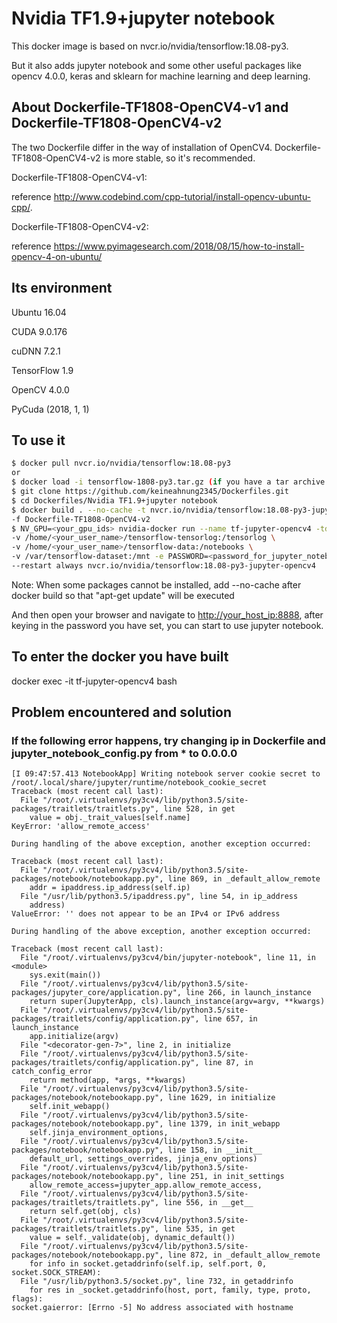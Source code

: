 # Nvidia TF1.9+jupyter notebook

This docker image is based on nvcr.io/nvidia/tensorflow:18.08-py3.

But it also adds jupyter notebook and some other useful packages like opencv 4.0.0, keras and sklearn for machine learning and deep learning.

## About Dockerfile-TF1808-OpenCV4-v1 and Dockerfile-TF1808-OpenCV4-v2
The two Dockerfile differ in the way of installation of OpenCV4.
Dockerfile-TF1808-OpenCV4-v2 is more stable, so it's recommended.

Dockerfile-TF1808-OpenCV4-v1: 

reference http://www.codebind.com/cpp-tutorial/install-opencv-ubuntu-cpp/.

Dockerfile-TF1808-OpenCV4-v2: 

reference https://www.pyimagesearch.com/2018/08/15/how-to-install-opencv-4-on-ubuntu/

## Its environment
Ubuntu 16.04

CUDA 9.0.176

cuDNN 7.2.1

TensorFlow 1.9

OpenCV 4.0.0

PyCuda (2018, 1, 1)

## To use it
```sh
$ docker pull nvcr.io/nvidia/tensorflow:18.08-py3
or 
$ docker load -i tensorflow-1808-py3.tar.gz (if you have a tar archive of the docker image) 
$ git clone https://github.com/keineahnung2345/Dockerfiles.git
$ cd Dockerfiles/Nvidia TF1.9+jupyter notebook
$ docker build . --no-cache -t nvcr.io/nvidia/tensorflow:18.08-py3-jupyter-opencv4 \
-f Dockerfile-TF1808-OpenCV4-v2
$ NV_GPU=<your_gpu_ids> nvidia-docker run --name tf-jupyter-opencv4 -td -p 8888:8888 -p 6006:6006 \
-v /home/<your_user_name>/tensorflow-tensorlog:/tensorlog \
-v /home/<your_user_name>/tensorflow-data:/notebooks \
-v /var/tensorflow-dataset:/mnt -e PASSWORD=<password_for_jupyter_notebook> \
--restart always nvcr.io/nvidia/tensorflow:18.08-py3-jupyter-opencv4
```

Note: When some packages cannot be installed, add --no-cache after docker build so that "apt-get update" will be executed

And then open your browser and navigate to <http://your_host_ip:8888>, after keying in the password you have set, you can start to use jupyter notebook.

## To enter the docker you have built

docker exec -it tf-jupyter-opencv4 bash

## Problem encountered and solution
### If the following error happens, try changing ip in Dockerfile and jupyter_notebook_config.py from * to 0.0.0.0 
```
[I 09:47:57.413 NotebookApp] Writing notebook server cookie secret to /root/.local/share/jupyter/runtime/notebook_cookie_secret
Traceback (most recent call last):
  File "/root/.virtualenvs/py3cv4/lib/python3.5/site-packages/traitlets/traitlets.py", line 528, in get
    value = obj._trait_values[self.name]
KeyError: 'allow_remote_access'

During handling of the above exception, another exception occurred:

Traceback (most recent call last):
  File "/root/.virtualenvs/py3cv4/lib/python3.5/site-packages/notebook/notebookapp.py", line 869, in _default_allow_remote
    addr = ipaddress.ip_address(self.ip)
  File "/usr/lib/python3.5/ipaddress.py", line 54, in ip_address
    address)
ValueError: '' does not appear to be an IPv4 or IPv6 address

During handling of the above exception, another exception occurred:

Traceback (most recent call last):
  File "/root/.virtualenvs/py3cv4/bin/jupyter-notebook", line 11, in <module>
    sys.exit(main())
  File "/root/.virtualenvs/py3cv4/lib/python3.5/site-packages/jupyter_core/application.py", line 266, in launch_instance
    return super(JupyterApp, cls).launch_instance(argv=argv, **kwargs)
  File "/root/.virtualenvs/py3cv4/lib/python3.5/site-packages/traitlets/config/application.py", line 657, in launch_instance
    app.initialize(argv)
  File "<decorator-gen-7>", line 2, in initialize
  File "/root/.virtualenvs/py3cv4/lib/python3.5/site-packages/traitlets/config/application.py", line 87, in catch_config_error
    return method(app, *args, **kwargs)
  File "/root/.virtualenvs/py3cv4/lib/python3.5/site-packages/notebook/notebookapp.py", line 1629, in initialize
    self.init_webapp()
  File "/root/.virtualenvs/py3cv4/lib/python3.5/site-packages/notebook/notebookapp.py", line 1379, in init_webapp
    self.jinja_environment_options,
  File "/root/.virtualenvs/py3cv4/lib/python3.5/site-packages/notebook/notebookapp.py", line 158, in __init__
    default_url, settings_overrides, jinja_env_options)
  File "/root/.virtualenvs/py3cv4/lib/python3.5/site-packages/notebook/notebookapp.py", line 251, in init_settings
    allow_remote_access=jupyter_app.allow_remote_access,
  File "/root/.virtualenvs/py3cv4/lib/python3.5/site-packages/traitlets/traitlets.py", line 556, in __get__
    return self.get(obj, cls)
  File "/root/.virtualenvs/py3cv4/lib/python3.5/site-packages/traitlets/traitlets.py", line 535, in get
    value = self._validate(obj, dynamic_default())
  File "/root/.virtualenvs/py3cv4/lib/python3.5/site-packages/notebook/notebookapp.py", line 872, in _default_allow_remote
    for info in socket.getaddrinfo(self.ip, self.port, 0, socket.SOCK_STREAM):
  File "/usr/lib/python3.5/socket.py", line 732, in getaddrinfo
    for res in _socket.getaddrinfo(host, port, family, type, proto, flags):
socket.gaierror: [Errno -5] No address associated with hostname
```
